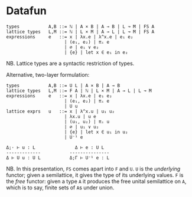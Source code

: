 # Datafun

    types           A,B ::= ℕ | A × B | A → B | L ↝ M | FS A
    lattice types   L,M ::= ℕ | L × M | A → L | L ↝ M | FS A
    expressions     e   ::= x | λx.e | λ^x.e | e₁ e₂
                          | (e₁, e₂) | πᵢ e
                          | ∅ | e₁ ∨ e₂
                          | {e} | let x ∈ e₁ in e₂

NB. Lattice types are a syntactic restriction of types.

Alternative, two-layer formulation:

    types           A,B ::= U L | A × B | A → B
    lattice types   L,M ::= F A | ℕ | L × M | A → L | L ↝ M
    expressions     e   ::= x | λx.e | e₁ e₂
                          | (e₁, e₂) | πᵢ e
                          | U u
    lattice exprs   u   ::= x | λ^x.u | u₁ u₂
                          | λx.u | u e
                          | (u₁, u₂) | πᵢ u
                          | ∅ | u₁ ∨ u₂
                          | {e} | let x ∈ u₁ in u₂
                          | U⁻¹ e

    Δ;· ⊢ u : L               Δ ⊢ e : U L
    -------------           ---------------
    Δ ⊢ U u : U L           Δ;Γ ⊢ U⁻¹ e : L

NB. In this presentation, `FS` comes apart into `F` and `U`. `U` is the
*underlying* functor; given a semilattice, it gives the type of its underlying
values. `F` is the *free* functor: given a type `A` it produces the free unital
semilattice on `A`, which is to say, finite sets of `A`s under union.
